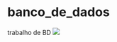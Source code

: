# banco_de_dados
trabalho de BD
<img src="https://github.com/joaopauloaramuni/banco-de-dados/blob/main/BD.png "/>

